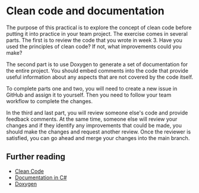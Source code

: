 # Clean code and documentation

The purpose of this practical is to explore the concept of clean code before putting 
it into practice in your team project. The exercise comes in several parts. The first
is to review the code that you wrote in week 3. Have you used the principles of clean
code? If not, what improvements could you make? 

The second part is to use Doxygen to generate a set of documentation for the entire 
project. You should embed comments into the code that provide useful information
about any aspects that are not covered by the code itself.

To complete parts one and two, you will need to create a new issue in GitHub and 
assign it to yourself. Then you need to follow your team workflow to complete the
changes.

In the third and last part, you will review someone else's code and provide feedback
comments. At the same time, someone else will review your changes and if they identify
any improvements that could be made, you should make the changes and request another 
review. Once the reviewer is satisfied, you can go ahead and merge your changes into the 
main branch. 

## Further reading

* [Clean Code](https://napier.primo.exlibrisgroup.com/permalink/44NAP_INST/13v8mut/alma9923581530002111)
* [Documentation in C#](https://learn.microsoft.com/en-gb/dotnet/csharp/language-reference/xmldoc/)
* [Doxygen](https://github.com/doxygen/doxygen)

